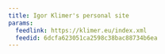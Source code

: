 ```yaml
---
title: Igor Klimer's personal site
params:
  feedlink: https://klimer.eu/index.xml
  feedid: 6dcfa623051ca2598c38bac88734b6ea
---
```

